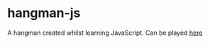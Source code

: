 # hangman-js

A hangman created whilst learning JavaScript.
Can be played [here](https://wobling-hangman.netlify.com/)

